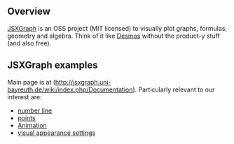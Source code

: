 ## Overview
[JSXGraph](http://jsxgraph.uni-bayreuth.de/wp/) is an OSS project (MIT licensed) to visually plot graphs, formulas, geometry and algebra. Think of it like [Desmos](http://www.desmos.com) without the product-y stuff (and also free). 

## JSXGraph examples
Main page is at (http://jsxgraph.uni-bayreuth.de/wiki/index.php/Documentation). Particularly relevant to our interest are:
* [number line](http://jsxgraph.uni-bayreuth.de/wiki/index.php/Ticks)
* [points](http://jsxgraph.uni-bayreuth.de/wiki/index.php/Point)
* [Animation](http://jsxgraph.uni-bayreuth.de/wiki/index.php/Animations)
* [visual appearance settings](http://jsxgraph.uni-bayreuth.de/wiki/index.php/Adjust_the_visual_appearance)
